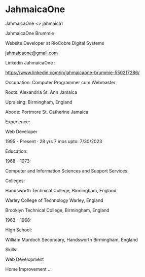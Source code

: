 # JahmaicaOne

JahmaicaOne <> jahmaica1

JahmaicaOne Brummie

Website Developer at RioCobre Digital Systems

jahmaicaone@gmail.com

Linkedin JahmaicaOne :

https://www.linkedin.com/in/jahmaicaone-brummie-550217286/


Occupation: Computer Programmer cum Webmaster

Roots: Alexandria St. Ann Jamaica

Upraising: Birmingham, England

Abode: Portmore St. Catherine Jamaica


Experience:

Web Developer

1995 - Present · 28 yrs 7 mos upto: 7/30/2023


Education:

1968 - 1973:

Computer and Information Sciences and Support Services:

Colleges:

Handsworth Technical College, Birmingham, England

Warley College of Technology Warley, England

Brooklyn Technical College, Birmingham, England

1963 - 1968:

High School:

William Murdoch Secondary, Handsworth Birmingham, England


Skills:

Web Development

Home Improvement ...

###
